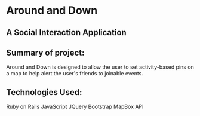 # Around and Down

## A Social Interaction Application

## Summary of project:
  Around and Down is designed to allow the user
  to set activity-based pins on a map to help
  alert the user's friends to joinable events.

## Technologies Used:
   Ruby on Rails
   JavaScript
   JQuery
   Bootstrap
   MapBox API
   




